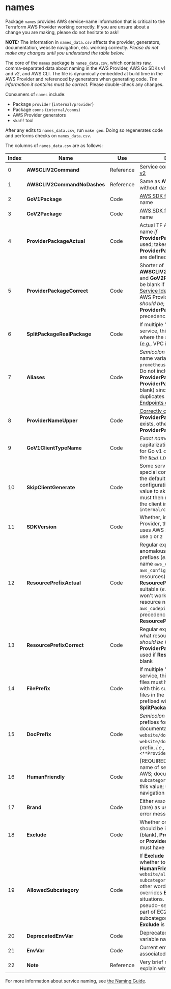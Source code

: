 # names

Package `names` provides AWS service-name information that is critical to the Terraform AWS Provider working correctly. If you are unsure about a change you are making, please do not hesitate to ask!

**NOTE:** The information in `names_data.csv` affects the provider, generators, documentation, website navigation, etc. working correctly. _Please do not make any changes until you understand the table below._

The core of the `names` package is `names_data.csv`, which contains raw, comma-separated data about naming in the AWS Provider, AWS Go SDKs v1 and v2, and AWS CLI. The file is dynamically embedded at build time in the AWS Provider and referenced by generators when generating code. _The information it contains must be correct._ Please double-check any changes.

Consumers of `names` include:

* Package `provider` (`internal/provider`)
* Package `conns` (`internal/conns`)
* AWS Provider generators
* `skaff` tool

After any edits to `names_data.csv`, run `make gen`. Doing so regenerates code and performs checks on `names_data.csv`.

The columns of `names_data.csv` are as follows:

| Index | Name | Use | Description |
| --- | --- | --- | --- |
| 0 | **AWSCLIV2Command** | Reference | Service command in [AWS CLI v2](https://awscli.amazonaws.com/v2/documentation/api/latest/index.html) |
| 1 | **AWSCLIV2CommandNoDashes** | Reference | Same as **AWSCLIV2Command** without dashes |
| 2 | **GoV1Package** | Code | [AWS SDK for Go v1](https://docs.aws.amazon.com/sdk-for-go/api/) package name |
| 3 | **GoV2Package** | Code | [AWS SDK for Go v2](https://pkg.go.dev/github.com/aws/aws-sdk-go-v2) package name |
| 4 | **ProviderPackageActual** | Code | Actual TF AWS provide package name _if_ **ProviderPackageCorrect** is not used; takes precedence over **ProviderPackageCorrect** if both are defined |
| 5 | **ProviderPackageCorrect** | Code | Shorter of **AWSCLIV2CommandNoDashes** and **GoV2Package**; should _not_ be blank if either exists; same as [Service Identifier](https://github.com/hashicorp/terraform-provider-aws/blob/main/docs/contributing/naming.md#service-identifier); what the TF AWS Provider package name _should be_; **ProviderPackageActual** takes precedence |
| 6 | **SplitPackageRealPackage** | Code | If multiple "services" live in one service, this is the package where the service's Go files live (_e.g._, VPC is part of EC2) |
| 7 | **Aliases** | Code | _Semicolon_-separated list of name variations (_e.g._, for "AMP", `prometheus;prometheusservice`). Do not include **ProviderPackageActual** (or **ProviderPackageCorrect**, if blank) since that will create duplicates in the [Custom Endpoints guide](https://registry.terraform.io/providers/hashicorp/aws/latest/docs/guides/custom-service-endpoints). |
| 8 | **ProviderNameUpper** | Code | [Correctly capitalized](https://github.com/hashicorp/terraform-provider-aws/blob/main/docs/contributing/naming.md#mixedcaps) **ProviderPackageActual**, if it exists, otherwise **ProviderPackageCorrect** |
| 9 | **GoV1ClientTypeName** | Code | _Exact name_ (_i.e._, spelling and capitalization) of the AWS SDK for Go v1 client type (_e.g._, see the [`New()` return type](https://docs.aws.amazon.com/sdk-for-go/api/service/ses/#New) for SES) |
| 10 | **SkipClientGenerate** | Code | Some service clients need special configuration rather than the default generated configuration; use a non-empty value to skip generation but you must then manually configure the client in `internal/conns/config.go` |
| 11 | **SDKVersion** | Code | Whether, in the TF AWS Provider, the service currently uses AWS SDK for Go v1 or v2; use `1` or `2` |
| 12 | **ResourcePrefixActual** | Code | Regular expression to match anomalous TF resource name prefixes (_e.g._, for the resource name `aws_config_config_rule`, `aws_config_` will match all resources); only use if **ResourcePrefixCorrect** is not suitable (_e.g._, `aws_codepipeline_` won't work as there is only one resource named `aws_codepipeline`); takes precedence over **ResourcePrefixCorrect** |
| 13 | **ResourcePrefixCorrect** | Code | Regular expression to match what resource name prefixes _should be_ (_i.e._, `aws_` + **ProviderPackageCorrect** + `_`); used if **ResourcePrefixActual** is blank |
| 14 | **FilePrefix** | Code | If multiple "services" live in one service, this is the prefix that files must have to be associated with this sub-service (_e.g._, VPC files in the EC2 service are prefixed with `vpc_`); see also **SplitPackageRealPackage** |
| 15 | **DocPrefix** | Code | _Semicolon_-separated list of prefixes for service documentation files in `website/docs/r` and `website/docs/d`; usually only one prefix, _i.e._, `<**ProviderPackageCorrect**>_` |
| 16 | **HumanFriendly** | Code | [REQUIRED] Human-friendly name of service as used by AWS; documentation `subcategory` must exactly match this value; used in website navigation and error messages |
| 17 | **Brand** | Code | Either `Amazon`, `AWS`, or blank (rare) as used by AWS; used in error messages |
| 18 | **Exclude** | Code | Whether or not the service should be included; if included (blank), **ProviderPackageActual** or **ProviderPackageCorrect** must have a value |
| 19 | **AllowedSubcategory** | Code | If **Exclude** is non-blank, whether to include **HumanFriendly** in `website/allowed-subcategories.txt` anyway. In other words, if non-blank, overrides **Exclude** in some situations. Some excluded pseudo-services (_e.g._, VPC is part of EC2) are still subcategories. Only applies if **Exclude** is non-blank. |
| 20 | **DeprecatedEnvVar** | Code | Deprecated environment variable name |
| 21 | **EnvVar** | Code | Current environment variable associated with service |
| 22 | **Note** | Reference | Very brief note usually to explain why excluded |

For more information about service naming, see [the Naming Guide](https://github.com/hashicorp/terraform-provider-aws/blob/main/docs/contributing/naming.md#service-identifier).
